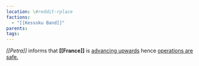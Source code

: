 ```yaml
---
location: \#reddit-rplace
factions:
  - "[[Kessoku Band]]"
parents: 
tags: 
---
```

*[[Petra]]* informs that **[[France]]** is [advancing upwards](https://discord.com/channels/1093664259273130084/1131230952119615600/1131577259917054032) hence [operations are safe.](https://discord.com/channels/1093664259273130084/1131230952119615600/1131577181521317908)
